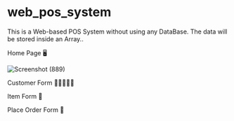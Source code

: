 # web_pos_system
This is a Web-based POS System without using any DataBase. The data will be stored inside an Array..

Home Page 🖥

![Screenshot (889)](https://user-images.githubusercontent.com/87766409/156990428-4518ad47-999c-42ff-ac86-920aa9c2d59b.png)

Customer Form 👩🏼‍🤝‍👩🏻

Item Form 🍟

Place Order Form 🎫
